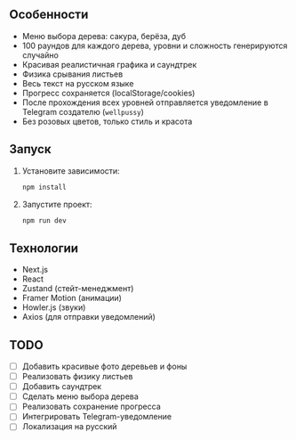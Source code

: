 

## Особенности
- Меню выбора дерева: сакура, берёза, дуб
- 100 раундов для каждого дерева, уровни и сложность генерируются случайно
- Красивая реалистичная графика и саундтрек
- Физика срывания листьев
- Весь текст на русском языке
- Прогресс сохраняется (localStorage/cookies)
- После прохождения всех уровней отправляется уведомление в Telegram создателю (`wellpussy`)
- Без розовых цветов, только стиль и красота

## Запуск
1. Установите зависимости:
   ```bash
   npm install
   ```
2. Запустите проект:
   ```bash
   npm run dev
   ```

## Технологии
- Next.js
- React
- Zustand (стейт-менеджмент)
- Framer Motion (анимации)
- Howler.js (звуки)
- Axios (для отправки уведомлений)

## TODO
- [ ] Добавить красивые фото деревьев и фоны
- [ ] Реализовать физику листьев
- [ ] Добавить саундтрек
- [ ] Сделать меню выбора дерева
- [ ] Реализовать сохранение прогресса
- [ ] Интегрировать Telegram-уведомление
- [ ] Локализация на русский
